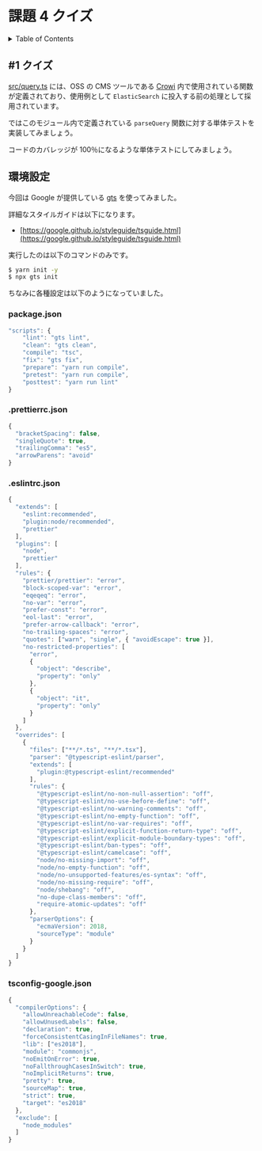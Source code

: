 # 課題 4 クイズ

<!-- START doctoc generated TOC please keep comment here to allow auto update -->
<!-- DON'T EDIT THIS SECTION, INSTEAD RE-RUN doctoc TO UPDATE -->
<details>
<summary>Table of Contents</summary>

- [課題 4 クイズ](#課題-4-クイズ)
  - [#1 クイズ](#1-クイズ)
  - [環境設定](#環境設定)
    - [package.json](#packagejson)
    - [.prettierrc.json](#prettierrcjson)
    - [.eslintrc.json](#eslintrcjson)
    - [tsconfig-google.json](#tsconfig-googlejson)

</details>
<!-- END doctoc generated TOC please keep comment here to allow auto update -->

## #1 クイズ

[src/query.ts](src/query.ts) には、OSS の CMS ツールである [Crowi](https://github.com/crowi/crowi) 内で使用されている関数が定義されており、使用例として `ElasticSearch` に投入する前の処理として採用されています。

ではこのモジュール内で定義されている `parseQuery` 関数に対する単体テストを実装してみましょう。

コードのカバレッジが 100％になるような単体テストにしてみましょう。

## 環境設定

今回は Google が提供している [gts](https://github.com/google/gts) を使ってみました。

詳細なスタイルガイドは以下になります。

- [https://google.github.io/styleguide/tsguide.html](https://google.github.io/styleguide/tsguide.html)

実行したのは以下のコマンドのみです。

```bash
$ yarn init -y
$ npx gts init
```

ちなみに各種設定は以下のようになっていました。

### package.json

```js
"scripts": {
    "lint": "gts lint",
    "clean": "gts clean",
    "compile": "tsc",
    "fix": "gts fix",
    "prepare": "yarn run compile",
    "pretest": "yarn run compile",
    "posttest": "yarn run lint"
}
```

### .prettierrc.json

```js
{
  "bracketSpacing": false,
  "singleQuote": true,
  "trailingComma": "es5",
  "arrowParens": "avoid"
}
```

### .eslintrc.json

```js
{
  "extends": [
    "eslint:recommended",
    "plugin:node/recommended",
    "prettier"
  ],
  "plugins": [
    "node",
    "prettier"
  ],
  "rules": {
    "prettier/prettier": "error",
    "block-scoped-var": "error",
    "eqeqeq": "error",
    "no-var": "error",
    "prefer-const": "error",
    "eol-last": "error",
    "prefer-arrow-callback": "error",
    "no-trailing-spaces": "error",
    "quotes": ["warn", "single", { "avoidEscape": true }],
    "no-restricted-properties": [
      "error",
      {
        "object": "describe",
        "property": "only"
      },
      {
        "object": "it",
        "property": "only"
      }
    ]
  },
  "overrides": [
    {
      "files": ["**/*.ts", "**/*.tsx"],
      "parser": "@typescript-eslint/parser",
      "extends": [
        "plugin:@typescript-eslint/recommended"
      ],
      "rules": {
        "@typescript-eslint/no-non-null-assertion": "off",
        "@typescript-eslint/no-use-before-define": "off",
        "@typescript-eslint/no-warning-comments": "off",
        "@typescript-eslint/no-empty-function": "off",
        "@typescript-eslint/no-var-requires": "off",
        "@typescript-eslint/explicit-function-return-type": "off",
        "@typescript-eslint/explicit-module-boundary-types": "off",
        "@typescript-eslint/ban-types": "off",
        "@typescript-eslint/camelcase": "off",
        "node/no-missing-import": "off",
        "node/no-empty-function": "off",
        "node/no-unsupported-features/es-syntax": "off",
        "node/no-missing-require": "off",
        "node/shebang": "off",
        "no-dupe-class-members": "off",
        "require-atomic-updates": "off"
      },
      "parserOptions": {
        "ecmaVersion": 2018,
        "sourceType": "module"
      }
    }
  ]
}
```

### tsconfig-google.json

```js
{
  "compilerOptions": {
    "allowUnreachableCode": false,
    "allowUnusedLabels": false,
    "declaration": true,
    "forceConsistentCasingInFileNames": true,
    "lib": ["es2018"],
    "module": "commonjs",
    "noEmitOnError": true,
    "noFallthroughCasesInSwitch": true,
    "noImplicitReturns": true,
    "pretty": true,
    "sourceMap": true,
    "strict": true,
    "target": "es2018"
  },
  "exclude": [
    "node_modules"
  ]
}
```
